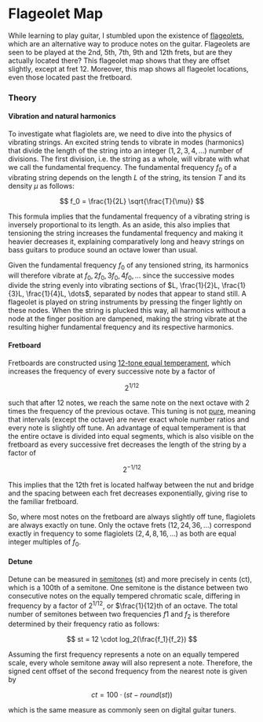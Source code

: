 # Flageolet Map

While learning to play guitar, I stumbled upon the existence of [flageolets](https://en.wikipedia.org/wiki/String_harmonic), which are an alternative way to produce notes on the guitar. Flageolets are seen to be played at the 2nd, 5th, 7th, 9th and 12th frets, but are they actually located there? This flageolet map shows that they are offset slightly, except at fret 12. Moreover, this map shows all flageolet locations, even those located past the fretboard.

### Theory 

#### Vibration and natural harmonics

To investigate what flagiolets are, we need to dive into the physics of vibrating strings. An excited string tends to vibrate in modes (harmonics) that divide the length of the string into an integer ($1, 2, 3, 4, \dots$) number of divisions. The first division, i.e. the string as a whole, will vibrate with what we call the fundamental frequency. The fundamental frequency $f_0$ of a vibrating string depends on the length $L$ of the string, its tension $T$ and its density $\mu$ as follows: 

$$ f_0 = \frac{1}{2L} \sqrt{\frac{T}{\mu}} $$

This formula implies that the fundamental frequency of a vibrating string is inversely proportional to its length. As an aside, this also implies that tensioning the string increases the fundamental frequency and making it heavier decreases it, explaining comparatively long and heavy strings on bass guitars to produce sound an octave lower than usual. 

Given the fundamental frequency $f_0$ of any tensioned string, its harmonics will therefore vibrate at $f_0, 2f_0, 3f_0, 4f_0, \dots$ since the successive modes divide the string evenly into vibrating sections of $L, \frac{1}{2}L, \frac{1}{3}L, \frac{1}{4}L, \dots$, separated by nodes that appear to stand still. A flageolet is played on string instruments by pressing the finger lightly on these nodes. When the string is plucked this way, all harmonics without a node at the finger position are dampened, making the string vibrate at the resulting higher fundamental frequency and its respective harmonics.

#### Fretboard

Fretboards are constructed using [12-tone equal temperament](https://en.wikipedia.org/wiki/12_equal_temperament), which increases the frequency of every successive note by a factor of

$$ 2 ^ {1/12} $$

such that after 12 notes, we reach the same note on the next octave with 2 times the frequency of the previous octave. This tuning is not [pure](https://en.wikipedia.org/wiki/Just_intonation), meaning that intervals (except the octave) are never exact whole number ratios and every note is slightly off tune. An advantage of equal temperament is that the entire octave is divided into equal segments, which is also visible on the fretboard as every successive fret decreases the length of the string by a factor of

$$ 2 ^ {-1/12} $$

This implies that the 12th fret is located halfway between the nut and bridge and the spacing between each fret decreases exponentially, giving rise to the familiar fretboard.

So, where most notes on the fretboard are always slightly off tune, flagiolets are always exactly on tune. Only the octave frets ($12, 24, 36, \dots$) correspond exactly in frequency to some flagiolets ($2, 4, 8, 16, \dots$) as both are equal integer multiples of $f_0$.

#### Detune

Detune can be measured in [semitones](https://en.wikipedia.org/wiki/Semitone) (st) and more precisely in cents (ct), which is a 100th of a semitone. One semitone is the distance between two consecutive notes on the equally tempered chromatic scale, differing in frequency by a factor of $2 ^ {1/12}$, or $\frac{1}{12}th of an octave. The total number of semitones between two frequencies $f1$ and $f_2$ is therefore determined by their frequency ratio as follows:

$$ st = 12 \cdot log_2(\frac{f_1}{f_2}) $$

Assuming the first frequency represents a note on an equally tempered scale, every whole semitone away will also represent a note. Therefore, the signed cent offset of the second frequency from the nearest note is given by

$$ ct = 100 \cdot (st - round(st)) $$

which is the same measure as commonly seen on digital guitar tuners.
